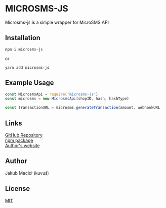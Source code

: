# MICROSMS-JS

Microsms-js is a simple wrapper for MicroSMS API

## Installation
```ssh
npm i microsms-js
```
or
```ssh
yarn add microsms-js
```

## Example Usage
```javascript
const MicrosmsApi = require('microsms-js')
const microsms = new MicrosmsApi(shopID, hash, hashType)

const transactionURL = microsms.generateTransaction(amount, webhookURL, redirectURL, description, controlID)
```

## Links
[GitHub Repository](https://github.com/kuvus/microsms-js)  
[npm package](https://www.npmjs.com/package/microsms-js)  
[Author's website](https://kuvus.pl)  

## Author
Jakub Macioł (kuvuś)

## License
[MIT](https://github.com/kuvus/microsms-js/blob/main/LICENSE)